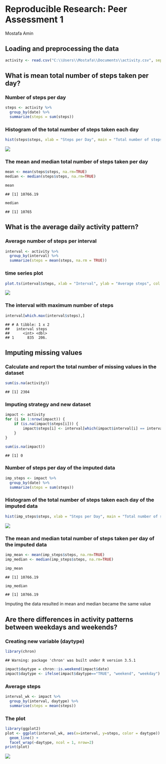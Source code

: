 Reproducible Research: Peer Assessment 1
================
Mostafa Amin

Loading and preprocessing the data
----------------------------------

``` r
activity <- read.csv("C:\\Users\\Mostafa\\Documents\\activity.csv", sep = ",", header = TRUE)
```

What is mean total number of steps taken per day?
-------------------------------------------------

### Number of steps per day

``` r
steps <- activity %>%
  group_by(date) %>%
  summarize(steps = sum(steps))
```

### Histogram of the total number of steps taken each day

``` r
hist(steps$steps, xlab = "Steps per Day", main = "Total number of steps taken each day", col = "turquoise")
```

![](figure/unnamed-chunk-3-1.png)

### The mean and median total number of steps taken per day

``` r
mean <- mean(steps$steps, na.rm=TRUE)
median <- median(steps$steps, na.rm=TRUE)
```

``` r
mean
```

    ## [1] 10766.19

``` r
median
```

    ## [1] 10765

What is the average daily activity pattern?
-------------------------------------------

### Average number of steps per interval

``` r
interval <- activity %>%
  group_by(interval) %>%
  summarize(steps = mean(steps, na.rm = TRUE))
```

### time series plot

``` r
plot.ts(interval$steps, xlab = "Interval", ylab = "Average steps", col = "Maroon")
```

![](figure/unnamed-chunk-7-1.png)

### The interval with maximum number of steps

``` r
interval[which.max(interval$steps),]
```

    ## # A tibble: 1 x 2
    ##   interval steps
    ##      <int> <dbl>
    ## 1      835  206.

Imputing missing values
-----------------------

### Calculate and report the total number of missing values in the dataset

``` r
sum(is.na(activity))
```

    ## [1] 2304

### Imputing strategy and new dataset

``` r
impact <- activity 
for (i in 1:nrow(impact)) {
    if (is.na(impact$steps[i])) {
        impact$steps[i] <- interval[which(impact$interval[i] == interval$interval), ]$steps
    }
}
```

``` r
sum(is.na(impact))
```

    ## [1] 0

### Number of steps per day of the imputed data

``` r
imp_steps <- impact %>%
  group_by(date) %>%
  summarize(steps = sum(steps))
```

### Histogram of the total number of steps taken each day of the imputed data

``` r
hist(imp_steps$steps, xlab = "Steps per Day", main = "Total number of steps taken each day of the imputed data", col = "orange")
```

![](figure/unnamed-chunk-13-1.png)

### The mean and median total number of steps taken per day of the imputed data

``` r
imp_mean <- mean(imp_steps$steps, na.rm=TRUE)
imp_median <- median(imp_steps$steps, na.rm=TRUE)
```

``` r
imp_mean
```

    ## [1] 10766.19

``` r
imp_median
```

    ## [1] 10766.19

Imputing the data resulted in mean and median became the same value

Are there differences in activity patterns between weekdays and weekends?
-------------------------------------------------------------------------

### Creating new variable (daytype)

``` r
library(chron)
```

    ## Warning: package 'chron' was built under R version 3.5.1

``` r
impact$daytype = chron::is.weekend(impact$date)
impact$daytype <- ifelse(impact$daytype=="TRUE", "weekend", "weekday")
```

### Average steps

``` r
interval_wk <- impact %>%
  group_by(interval, daytype) %>%
  summarise(steps = mean(steps))
```

### The plot

``` r
library(ggplot2)
plot <- ggplot(interval_wk, aes(x=interval, y=steps, color = daytype)) +
  geom_line() +
  facet_wrap(~daytype, ncol = 1, nrow=2)
print(plot)
```

![](figure/unnamed-chunk-18-1.png)
